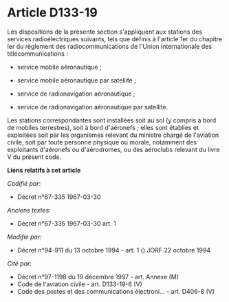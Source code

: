 # Article D133-19

Les dispositions de la présente section s'appliquent aux stations des services radioélectriques suivants, tels que définis à
l'article 1er du chapitre Ier du règlement des radiocommunications de l'Union internationale des télécommunications :

- service mobile aéronautique ;

- service mobile aéronautique par satellite ;

- service de radionavigation aéronautique ;

- service de radionavigation aéronautique par satellite.

Les stations correspondantes sont installées soit au sol (y compris à bord de mobiles terrestres), soit à bord d'aéronefs ;
elles sont établies et exploitées soit par les organismes relevant du ministre chargé de l'aviation civile, soit par toute
personne physique ou morale, notamment des exploitants d'aéronefs ou d'aérodromes, ou des aéroclubs relevant du livre V du
présent code.

**Liens relatifs à cet article**

_Codifié par_:

  - Décret n°67-335 1967-03-30

_Anciens textes_:

  - Décret n°67-335 1967-03-30 art. 1

_Modifié par_:

  - Décret n°94-911 du 13 octobre 1994 - art. 1 () JORF 22 octobre 1994

_Cité par_:

  - Décret n°97-1198 du 19 décembre 1997 - art. Annexe (M)
  - Code de l'aviation civile - art. D133-19-6 (V)
  - Code des postes et des communications électroni... - art. D406-8 (V)
